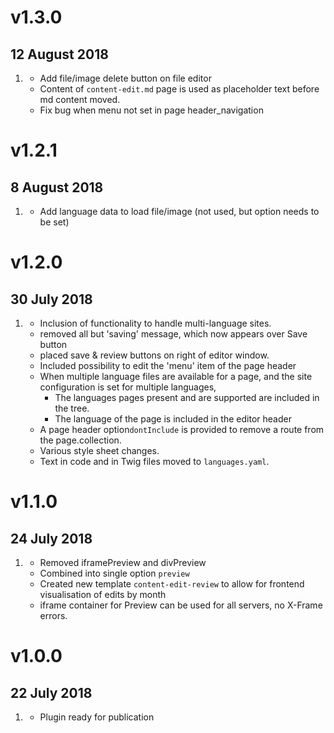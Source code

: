 # v1.3.0
## 12 August 2018
1. [](#enhancement)
    * Add file/image delete button on file editor
    * Content of `content-edit.md` page is used as placeholder text before md content moved.
    * Fix bug when menu not set in page header_navigation

# v1.2.1
## 8 August 2018
1. [](#bugfix)
    * Add language data to load file/image (not used, but option needs to be set)

# v1.2.0
## 30 July 2018
1. [](#enhancement)
    * Inclusion of functionality to handle multi-language sites.
    * removed all but 'saving' message, which now appears over Save button
    * placed save & review buttons on right of editor window.
    * Included possibility to edit the 'menu' item of the page header
    * When multiple language files are available for a page, and the site configuration is set for multiple languages,
        * The languages pages present and are supported are included in the tree.
        * The language of the page is included in the editor header
    * A page header option`dontInclude` is provided to remove a route from the page.collection.
    * Various style sheet changes.
    * Text in code and in Twig files moved to `languages.yaml`.

# v1.1.0
## 24 July 2018

1. [](#enhancement)
    * Removed iframePreview and divPreview
    * Combined into single option `preview`
    * Created new template `content-edit-review` to allow for frontend visualisation of edits by month
    * iframe container for Preview can be used for all servers, no X-Frame errors.

# v1.0.0
##  22 July 2018

1. [](#new)
    * Plugin ready for publication

